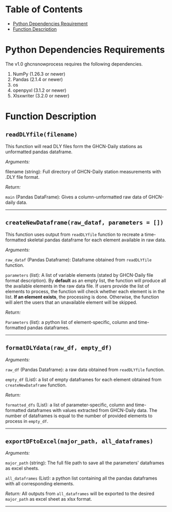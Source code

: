 # Table of Contents
- [Python Dependencies Requirement](#python-dependencies-requirements)
- [Function Description](#function-description)

# Python Dependencies Requirements

The v1.0 ghcnsnowprocess requires the following dependencies.

1. NumPy (1.26.3 or newer)
2. Pandas (2.1.4 or newer)
3. os
4. openpyxl (3.1.2 or newer)
5. Xlsxwriter (3.2.0 or newer)

# Function Description

## `readDLYfile(filename)`

This function will read DLY files form the GHCN-Daily stations as unformatted pandas dataframe.

_Arguments:_

filename (string): Full directory of GHCN-Daily station measurements with .DLY file format.

_Return:_

`main` (Pandas DataFrame): Gives a column-unformatted raw data of GHCN-daily data.

___

## `createNewDataframe(raw_dataf, parameters = [])`

This function uses output from `readDLYfile` function to recreate a time-formatted skeletal pandas dataframe for each element available in raw data.

_Arguments:_

`raw_dataf` (Pandas Dataframe): Dataframe obtained from `readDLYfile` function.

`parameters` (list): A list of variable elements (stated by GHCN-Daily file format description). By **default** as an empty list, the function will produce all the available elements in the raw data file. If users provide the list of elements to process, the function will check whether each element is in the list. **If an element exists**, the processing is done. Otherwise, the function will alert the users that an unavailable element will be skipped.

_Return:_

`Parameters` (list): a python list of element-specific, column and time-formatted pandas dataframes.

_____

## `formatDLYdata(raw_df, empty_df)`

_Arguments:_

`raw_df` (Pandas Dataframe): a raw data obtained from `readDLYfile` function.

`empty_df` (List): a list of empty dataframes for each element obtained from `createNewDataframe` function.

_Return:_

`formatted_dfs` (List): a list of parameter-specific, column and time-formatted dataframes with values extracted from GHCN-Daily data. The number of dataframes is equal to the number of provided elements to process in `empty_df`. 

___

## `exportDFtoExcel(major_path, all_dataframes)`

_Arguments:_

`major_path` (string): The full file path to save all the parameters' dataframes as excel sheets.

`all_dataframes` (List): a python list containing all the pandas dataframes with all corresponding elements.

_Return:_
All outputs from `all_dataframes` will be exported to the desired `major_path` as excel sheet as xlsx format.

___



